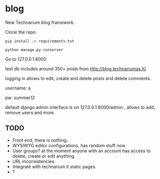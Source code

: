 # blog
New Technarium blog framework.



Clone the repo.
```
pip install -r requirements.txt
```
```
python manage.py runserver
```
Go to 127.0.0.1:8000

test db includes around 350+ posts from http://blog.technariumas.lt/.

logging in allows to edit, create and delete posts and delete comments.

username: a

pw: summer12

default django admin interface is on 127.0.0.1:8000/admin , allows to add, remove users and more. 

## TODO

* Front end, there is nothing.
* WYSIWYG editor configurations, has random stuff now.
* User groups? at the moment anyone with an account has access to delete, create or edit anything.
* URL inconsistencies.
* Integrate with technarium.lt static pages.
* ?
